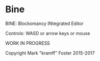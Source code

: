 # Bine
BINE: Blockomancy INtegrated Editor

Controls: WASD or arrow keys or mouse

WORK IN PROGRESS

Copyright Mark "kramff" Foster 2015-2017
